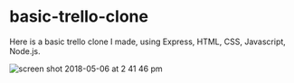 # basic-trello-clone

Here is a basic trello clone I made, using Express, HTML, CSS, Javascript, Node.js.

![screen shot 2018-05-06 at 2 41 46 pm](https://user-images.githubusercontent.com/5448100/39678145-2acc85b6-513c-11e8-9e59-38facbe92026.png)
